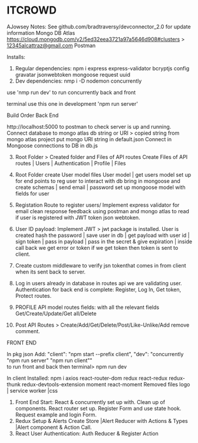 # ITCROWD

AJowsey Notes:
See github.com/bradtraversy/devconnector_2.0 for update information
Mongo DB Atlas https://cloud.mongodb.com/v2/5ed32eea3721a97a5646d908#clusters > 12345alcattraz@gmail.com 
Postman

Installs:

1. Regular dependencies: npm i express express-validator bcryptjs config gravatar jsonwebtoken mongoose request uuid
2. Dev dependencies: nmp i -D nodemon concurrently

use 'nmp run dev' to run concurrently  back and front

terminal use this one in development 'npm run server'


Build Order
Back End

http://localhost:5000 to postman to check server is up and running.
Connect database to mongo atlas db string or URI > copied string from mongo atlas project
put mongo URI string in default.json
Connect in Mongoose connections to DB in db.js

3. Root Folder > Created folder and Files of API routes
   Create Files of API routes | Users | Authentication | Profile | Files

4. Root Folder create User model files
   User model | get users model set up for end points to reg user to interact with db
   bring in mongoose and create schemas | send email | password
   set up mongoose model with fields for user

5. Registation Route to register users/ Implement express validator for email clean response feedback using postman and mongo atlas to read if user is registered with JWT token json webtoken.

6. User ID payload: Implement JWT > jwt package is installed. User is created hash the password | save user in db | get payload with user id | sign token | pass in payload | pass in the secret & give expiration | inside call back we get error or token if we get token then token is sent to client.

7. Create custom middleware to verify jsn tokenthat comes in from client when its sent back to server.

8. Log in users already in database in routes api we are validating user.
   Authentication for back end is complete: Register, Log In, Get token, Protect routes.

9. PROFILE API model routes fields: with all the relevant fields
   Get/Create/Update/Get all/Delete
10. Post API Routes > Create/Add/Get/Delete/Post/Like-Unlike/Add remove comment.

FRONT END

In pkg json Add: "client": "npm start --prefix client",
"dev": "concurrently \"npm run server\" \"npm run client\""  
to run front and back then terminal> npm run dev

In client Installed: npm i axios react-router-dom redux react-redux redux-thunk redux-devtools-extension moment react-moment
Removed files logo | service worker |css

1. Front End Start: React & concurrently set up with. Clean up of components. React router set up. Register Form and use state hook. Request example and login Form.
2. Redux Setup & Alerts Create Store |Alert Reducer with Actions & Types |Alert component & Action Call.
3. React User Authentication: Auth Reducer & Register Action
